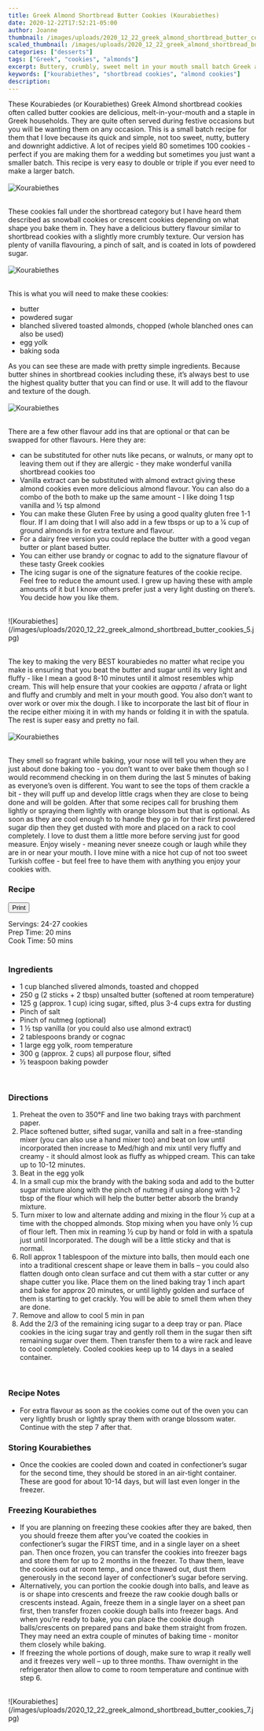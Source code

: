 ```yaml
---
title: Greek Almond Shortbread Butter Cookies (Kourabiethes)
date: 2020-12-22T17:52:21-05:00
author: Joanne
thumbnail: /images/uploads/2020_12_22_greek_almond_shortbread_butter_cookies_1.jpg
scaled_thumbnail: /images/uploads/2020_12_22_greek_almond_shortbread_butter_cookies_0.jpg
categories: ["desserts"]
tags: ["Greek", "cookies", "almonds"]
excerpt: Buttery, crumbly, sweet melt in your mouth small batch Greek almond  butter cookies 
keywords: ["kourabiethes", "shortbread cookies", "almond cookies"]
description: 
---
```

<span class="blog-text">

These Kourabiedes (or Kourabiethes) Greek Almond shortbread cookies often called butter cookies are delicious, melt-in-your-mouth and a staple in Greek households. They are quite often served during festive occasions but you will be wanting them on any occasion. This is a small batch recipe for them that I love because its quick and simple, not too sweet, nutty, buttery and downright addictive. A lot of recipes yield 80 sometimes 100 cookies - perfect if you are making them for a wedding but sometimes you just want a smaller batch. This recipe is very easy to double or triple if you ever need to make a larger batch.
</br>
</br>
![Kourabiethes](/images/uploads/2020_12_22_greek_almond_shortbread_butter_cookies_2.jpg)
</br>
</br>

These cookies fall under the shortbread category but I have heard them described as snowball cookies or crescent cookies depending on what shape you bake them in. They have a delicious buttery flavour similar to shortbread cookies with a slightly more crumbly texture. Our version has plenty of vanilla flavouring, a pinch of salt, and is coated in lots of powdered sugar. 
</br>
</br>
![Kourabiethes](/images/uploads/2020_12_22_greek_almond_shortbread_butter_cookies_3.jpg)
</br>
</br>

This is what you will need to make these cookies:

* butter
* powdered sugar
* blanched slivered toasted almonds, chopped (whole blanched ones can also be used)
* egg yolk
* baking soda  

As you can see these are made with pretty simple ingredients. Because butter shines in shortbread cookies including these, it’s always best to use the highest quality butter that you can find or use. It will add to the flavour and texture of the dough. 
</br>
</br>
![Kourabiethes](/images/uploads/2020_12_22_greek_almond_shortbread_butter_cookies_4.jpg)
</br>
</br>

There are a few other flavour add ins that are optional or that can be swapped for other flavours. Here they are:

* can be substituted for other nuts like pecans, or walnuts, or many opt to leaving them out if they are allergic - they make wonderful vanilla shortbread cookies too
* Vanilla extract can be substituted with almond extract giving these almond cookies even more delicious almond flavour. You can also do a combo of the both to make up the same amount - I like doing 1 tsp vanilla and &frac12; tsp almond 
* You can make these Gluten Free by using a good quality gluten free 1-1 flour. If I am doing that I will also add in a few tbsps or up to a &frac14; cup of ground almonds in for extra texture and flavour. 
* For a dairy free version you could replace the butter with a good vegan butter or plant based butter. 
* You can either use brandy or cognac to add to the signature flavour of these tasty Greek cookies 
* The icing sugar is one of the signature features of the cookie recipe. Feel free to reduce the amount used. I grew up having these with ample amounts of it but I know others prefer just a very light dusting on there’s. You decide how you like them.  

</br>
![Kourabiethes](/images/uploads/2020_12_22_greek_almond_shortbread_butter_cookies_5.jpg)
</br>
</br>

The key to making the very BEST kourabiedes no matter what recipe you make is ensuring that you beat the butter and sugar until its very light and fluffy - like I mean a good 8-10 minutes until it almost resembles whip cream. This will help ensure that your cookies are αφρατα / afrata or light and fluffy and crumbly and melt in your mouth good. You also don’t want to over work or over mix the dough. I like to incorporate the last bit of flour in the recipe either mixing it in with my hands or folding it in with the spatula. The rest is super easy and pretty no fail. 
</br>
</br>
![Kourabiethes](/images/uploads/2020_12_22_greek_almond_shortbread_butter_cookies_6.jpg)
</br>
</br>

They smell so fragrant while baking, your nose will tell you when they are just about done baking too - you don’t want to over bake them though so I would recommend checking in on them during the last 5 minutes of baking as everyone’s oven is different. You want to see the tops of them crackle a bit - they will puff up and develop little crags when they are close to  being done and will be golden. After that some recipes call for brushing them lightly or spraying them lightly with orange blossom but that is optional. As soon as they are cool enough to to handle they go in for their first powdered sugar dip then they get dusted with more and placed on a rack to cool completely. I love to dust them a little more before serving just for good measure. Enjoy wisely - meaning never sneeze cough or laugh while they are in or near your mouth. I love mine with a nice hot cup of not too sweet Turkish coffee - but feel free to have them with anything you enjoy your cookies with.
<!--</br>
</br>
{{< youtube 2U5KL1buARQ >}}
</br>
</br>-->
</span>

### Recipe
<div print_button><form>
<input type="button" value="Print" class="btn__print" onClick="window.print()">
</form></div>

<div>Servings: <span itemprop="recipeYield">24-27 cookies</div>
<div>Prep Time: <meta itemprop="prepTime" content="PT20M">20 mins</div>
<div>Cook Time: <meta itemprop="cookTime" content="PT50M">50 mins</div>
</br>

### Ingredients

* <span itemprop="recipeIngredient">1 cup blanched slivered almonds, toasted and chopped</span>
* <span itemprop="recipeIngredient">250 g (2 sticks + 2 tbsp) unsalted butter (softened at room temperature)</span>
* <span itemprop="recipeIngredient">125 g (approx. 1 cup) icing sugar, sifted, plus 3-4 cups extra for dusting</span>
* <span itemprop="recipeIngredient">Pinch of salt </span>
* <span itemprop="recipeIngredient">Pinch of nutmeg (optional)</span>
* <span itemprop="recipeIngredient">1 &frac12; tsp vanilla (or you could also use almond extract) </span>
* <span itemprop="recipeIngredient">2 tablespoons brandy or cognac </span>
* <span itemprop="recipeIngredient">1 large egg yolk, room temperature </span>
* <span itemprop="recipeIngredient">300 g (approx. 2 cups) all purpose flour, sifted </span>
* <span itemprop="recipeIngredient">½ teaspoon baking powder</span>
</br>

### Directions

1. Preheat the oven to 350°F and line two baking trays with parchment paper.
2. Place softened butter, sifted sugar, vanilla and salt in a free-standing mixer (you can also use a hand mixer too) and beat on low until incorporated then increase to Med/high and mix until very fluffy and creamy - it should almost look as fluffy as whipped cream. This can take up to 10-12 minutes.  
3. Beat in the egg yolk
4. In a small cup mix the brandy with the baking soda and add to the butter sugar mixture along with the pinch of nutmeg if using along with 1-2 tbsp of the flour which will help the butter better absorb the brandy mixture. 
5. Turn mixer to low and alternate adding and mixing in the flour &frac12; cup at a time with the chopped almonds. Stop mixing when you have only &frac12; cup of flour left. Then mix in reaming &frac12; cup by hand or fold in with a spatula just until Incorporated. The dough will be a little sticky and that is normal.
6. Roll approx 1 tablespoon of the mixture into balls, then mould each one into a traditional crescent shape or leave them in balls – you could also flatten dough onto clean surface and cut them with a star cutter or any shape cutter you like. Place them on the lined baking tray 1 inch apart and bake for approx 20 minutes, or until lightly golden and surface of them is starting to get crackly. You will be able to smell them when they are done. 
7. Remove and allow to cool 5 min in pan 
8. Add the 2/3 of the remaining icing sugar to a deep tray or pan. Place cookies in the icing sugar tray and gently roll them in the sugar then sift remaining sugar over them. Then transfer them to a wire rack and leave to cool completely. Cooled cookies keep up to 14 days in a sealed container. 
</br>

### Recipe Notes

* For extra flavour as soon as the cookies come out of the oven you can very lightly brush or lightly spray them with orange blossom water. Continue with the step 7 after that.

### Storing Kourabiethes
* Once the cookies are cooled down and coated in confectioner’s sugar for the second time, they should be stored in an air-tight container. These are good for about 10-14 days, but will last even longer in the freezer.

### Freezing Kourabiethes
* If you are planning on freezing these cookies after they are baked, then you should freeze them after you’ve coated the cookies in confectioner’s sugar the FIRST time, and in a single layer on a sheet pan. Then once frozen, you can transfer the cookies into freezer bags and store them for up to 2 months in the freezer. To thaw them, leave the cookies out at room temp., and once thawed out, dust them generously in the second layer of confectioner’s sugar before serving.
* Alternatively, you can portion the cookie dough into balls, and leave as is or shape into crescents and freeze the raw cookie dough balls or crescents instead. Again, freeze them in a single layer on a sheet pan first, then transfer frozen cookie dough balls into freezer bags. And when you’re ready to bake, you can place the cookie dough balls/crescents on prepared pans and bake them straight from frozen. They may need an extra couple of minutes of baking time - monitor them closely while baking. 
* If freezing the whole portions of dough, make sure to wrap it really well and it freezes very well – up to three months. Thaw overnight in the refrigerator then allow to come to room temperature and continue with step 6. 

</br>
![Kourabiethes](/images/uploads/2020_12_22_greek_almond_shortbread_butter_cookies_7.jpg)